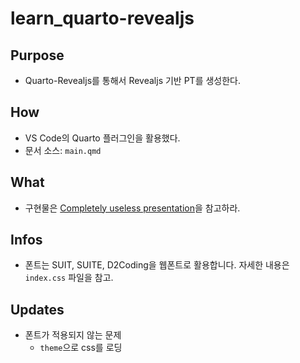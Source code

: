 # learn_quarto-revealjs
 
## Purpose 

- Quarto-Revealjs를 통해서 Revealjs 기반 PT를 생성한다. 

## How 

- VS Code의 Quarto 플러그인을 활용했다. 
- 문서 소스: `main.qmd`

## What 

- 구현물은 [Completely useless presentation](https://anarinsk.github.io/learn_quarto-revealjs/#/title-slide)을 참고하라. 

## Infos 

- 폰트는 SUIT, SUITE, D2Coding을 웹폰트로 활용합니다. 자세한 내용은 `index.css` 파일을 참고.

## Updates 

- 폰트가 적용되지 않는 문제
    - `theme`으로 css를 로딩 

